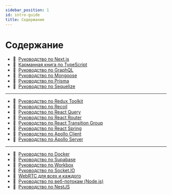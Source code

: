 ```yaml
---
sidebar_position: 1
id: intro-guide
title: Содержание
---
```


# Содержание

- :page_with_curl:&nbsp;&nbsp;[Руководство по Next.js](./nextjs)
- :page_with_curl:&nbsp;&nbsp;[Карманная книга по TypeScript](./ts)
- :page_with_curl:&nbsp;&nbsp;[Руководство по GraphQL](./graphql)
- :page_with_curl:&nbsp;&nbsp;[Руководство по Mongoose](./mongoose)
- :page_with_curl:&nbsp;&nbsp;[Руководство по Prisma](./prisma)
- :page_with_curl:&nbsp;&nbsp;[Руководство по Sequelize](./sequelize)

---

- :page_with_curl:&nbsp;&nbsp;[Руководство по Redux Toolkit](./redux-toolkit)
- :page_with_curl:&nbsp;&nbsp;[Руководство по Recoil](./recoil)
- :page_with_curl:&nbsp;&nbsp;[Руководство по React Query](./react-query)
- :page_with_curl:&nbsp;&nbsp;[Руководство по React Router](./react-router)
- :page_with_curl:&nbsp;&nbsp;[Руководство по React Transition Group](./react-transition-group)
- :page_with_curl:&nbsp;&nbsp;[Руководство по React Spring](./react-spring)
- :page_with_curl:&nbsp;&nbsp;[Руководство по Apollo Client](./apollo/client)
- :page_with_curl:&nbsp;&nbsp;[Руководство по Apollo Server](./apollo/server)

---

- :page_with_curl:&nbsp;&nbsp;[Руководство по Docker](./docker)
- :page_with_curl:&nbsp;&nbsp;[Руководство по Supabase](./supabase)
- :page_with_curl:&nbsp;&nbsp;[Руководство по Workbox](./wb)
- :page_with_curl:&nbsp;&nbsp;[Руководство по Socket.IO](./socket)
- :page_with_curl:&nbsp;&nbsp;[WebRTC для всех и каждого](./webrtc)
- :page_with_curl:&nbsp;&nbsp;[Руководство по веб-потокам (Node.js)](./web-streams)
- :page_with_curl:&nbsp;&nbsp;[Руководство по NestJS](./nest)
